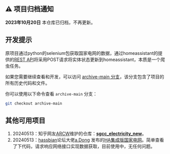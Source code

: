 ## ⚠️  项目归档通知

**2023年10月20日**  本仓库已归档，不再更新。 

## 开发提示

原项目通过python的selenium包获取国家电网的数据，通过homeassistant的提供的[REST API](https://developers.home-assistant.io/docs/api/rest/)将采用POST请求将实体状态更新到homeassistant，本质是一个爬虫任务。

如果您需要继续查看和开发，可以访问 [archive-main 分支](https://github.com/renhai-lab/sgcc_electricity/tree/archive-main)，该分支包含了项目的所有历史代码和文件。

你可以使用以下命令查看 `archive-main` 分支：

```bash
git checkout archive-main
```

## 其他可用项目

1. 20240513：知乎网友[ARCW](https://www.zhihu.com/people/arcw)维护的仓库：**[sgcc_electricity_new](https://github.com/ARC-MX/sgcc_electricity_new)**。
2. 20240513：[hassbian](https://bbs.hassbian.com/)论坛大佬[a.Dong](https://bbs.hassbian.com/home.php?mod=space&uid=49367) 发布的[HA集成版国家电网](https://bbs.hassbian.com/thread-25214-1-1.html)。简单查看了下代码，请求响应网络接口实现数据获取，目前使用中，无任何问题。